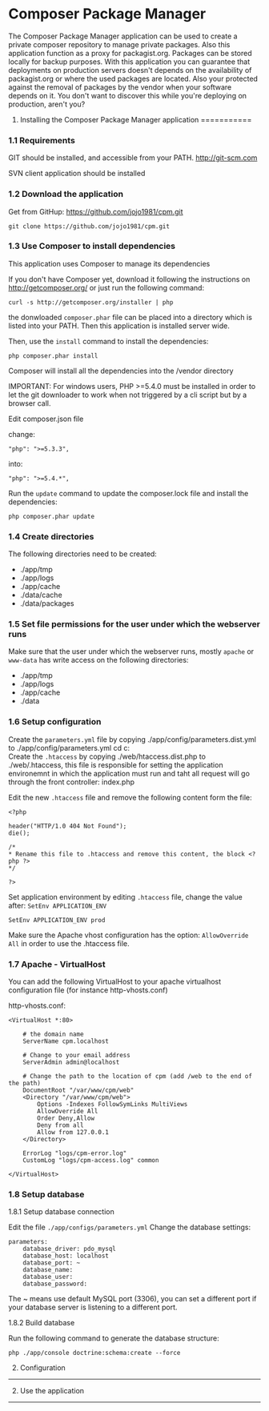 Composer Package Manager
========================

The Composer Package Manager application can be used to create a private
composer repository to manage private packages. Also this application function
as a proxy for packagist.org. Packages can be stored locally for backup purposes.
With this application you can guarantee that deployments on production servers doesn't
depends on the availability of packagist.org or where the used packages are located.
Also your protected against the removal of packages by the vendor when your software depends
on it. You don't want to discover this while you're deploying on production, aren't you?


1. Installing the Composer Package Manager application
===========

### 1.1 Requirements

GIT should be installed, and accessible from your PATH.
http://git-scm.com

SVN client application should be installed

### 1.2 Download the application

Get from GitHup: https://github.com/jojo1981/cpm.git

    git clone https://github.com/jojo1981/cpm.git

### 1.3 Use Composer to install dependencies

This application uses Composer to manage its dependencies

If you don't have Composer yet, download it following the instructions on
http://getcomposer.org/ or just run the following command:

    curl -s http://getcomposer.org/installer | php
    
the donwloaded `composer.phar` file can be placed into a directory which is listed into your PATH.
Then this application is installed server wide.

Then, use the `install` command to install the dependencies:

    php composer.phar install

Composer will install all the dependencies into the /vendor directory

IMPORTANT: For windows users, PHP >=5.4.0 must be installed in order to let the git downloader to work
when not triggered by a cli script but by a browser call.

Edit composer.json file

change:

    "php": ">=5.3.3",

into:

    "php": ">=5.4.*",

Run the `update` command to update the composer.lock file and install the dependencies:

    php composer.phar update

### 1.4 Create directories

The following directories need to be created:

- ./app/tmp
- ./app/logs
- ./app/cache
- ./data/cache
- ./data/packages

### 1.5 Set file permissions for the user under which the webserver runs

Make sure that the user under which the webserver runs, mostly `apache` or `www-data` has write access on the following directories:

- ./app/tmp
- ./app/logs
- ./app/cache
- ./data

### 1.6 Setup configuration

Create the `parameters.yml` file by copying ./app/config/parameters.dist.yml to ./app/config/parameters.yml
cd c:\
Create the `.htaccess` by copying ./web/htaccess.dist.php to ./web/.htaccess, this file is responsible for setting the application environemnt in which the application must run and
taht all request will go through the front controller: index.php

Edit the new `.htaccess` file and remove the following content form the file:

    <?php
    
    header("HTTP/1.0 404 Not Found");
    die();
    
    /*
    * Rename this file to .htaccess and remove this content, the block <?php ?>
    */
    
    ?>
    
Set application environment by editing `.htaccess` file, change the value after: `SetEnv APPLICATION_ENV`

    SetEnv APPLICATION_ENV prod

Make sure the Apache vhost configuration has the option: `AllowOverride All` in order to use the .htaccess file.

### 1.7 Apache - VirtualHost

You can add the following VirtualHost to your apache virtualhost configuration file (for instance http-vhosts.conf)

http-vhosts.conf:

    <VirtualHost *:80>
    
        # the domain name
        ServerName cpm.localhost
    
        # Change to your email address
        ServerAdmin admin@localhost
        
        # Change the path to the location of cpm (add /web to the end of the path)
        DocumentRoot "/var/www/cpm/web"
        <Directory "/var/www/cpm/web">
            Options -Indexes FollowSymLinks MultiViews
            AllowOverride All
            Order Deny,Allow
            Deny from all
            Allow from 127.0.0.1
        </Directory>

        ErrorLog "logs/cpm-error.log"
        CustomLog "logs/cpm-access.log" common

    </VirtualHost>
    
### 1.8 Setup database

1.8.1 Setup database connection

Edit the file `./app/configs/parameters.yml`
Change the database settings:

    parameters:
        database_driver: pdo_mysql
        database_host: localhost
        database_port: ~
        database_name:
        database_user:
        database_password: 
        
The ~ means use default MySQL port (3306), you can set a different port if your database server is listening to a different port.

1.8.2 Build database

Run the following command to generate the database structure:
    
    php ./app/console doctrine:schema:create --force

2) Configuration
-------------------------------


2) Use the application
-------------------------------